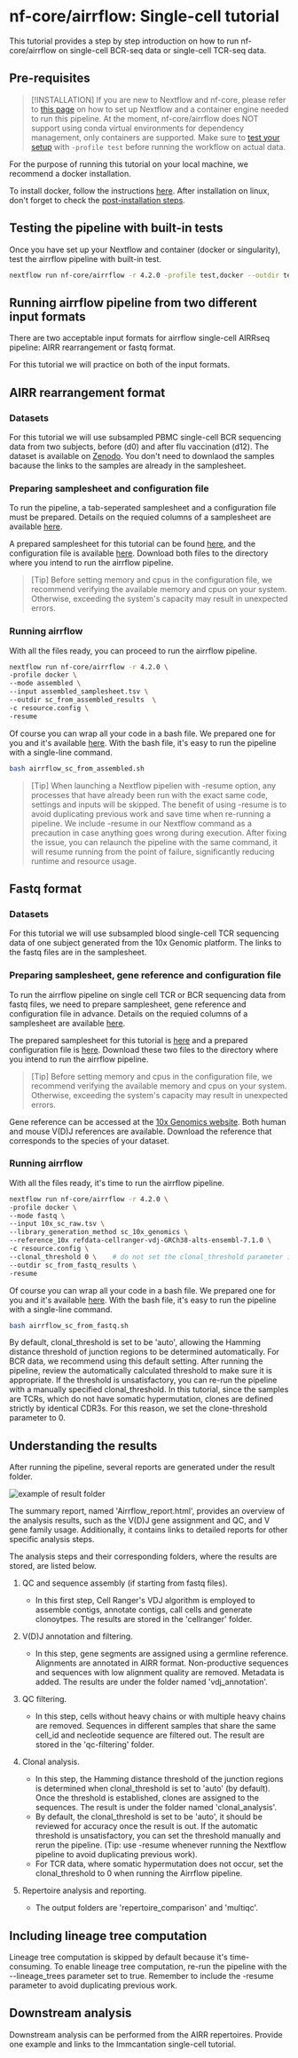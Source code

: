 # nf-core/airrflow: Single-cell tutorial

This tutorial provides a step by step introduction on how to run nf-core/airrflow on single-cell BCR-seq data or single-cell TCR-seq data.

## Pre-requisites

> [!INSTALLATION]
> If you are new to Nextflow and nf-core, please refer to [this page](https://nf-co.re/docs/usage/installation) on how to set up Nextflow and a container engine needed to run this pipeline. At the moment, nf-core/airrflow does NOT support using conda virtual environments for dependency management, only containers are supported. Make sure to [test your setup](https://nf-co.re/docs/usage/introduction#how-to-run-a-pipeline) with `-profile test` before running the workflow on actual data.

For the purpose of running this tutorial on your local machine, we recommend a docker installation.

To install docker, follow the instructions [here](https://docs.docker.com/engine/install/). After installation on linux, don't forget to check the [post-installation steps](https://docs.docker.com/engine/install/linux-postinstall/).

## Testing the pipeline with built-in tests

Once you have set up your Nextflow and container (docker or singularity), test the airrflow pipeline with built-in test. 

```bash
nextflow run nf-core/airrflow -r 4.2.0 -profile test,docker --outdir test_results
```


## Running airrflow pipeline from two different input formats
There are two acceptable input formats for airrflow single-cell AIRRseq pipeline: AIRR rearrangement or fastq format. 

For this tutorial we will practice on both of the input formats. 

## AIRR rearrangement format
### Datasets

For this tutorial we will use subsampled PBMC single-cell BCR sequencing data from two subjects, before (d0) and after flu vaccination (d12). The dataset is available on [Zenodo](https://zenodo.org/doi/10.5281/zenodo.11373740). You don't need to downlaod the samples bacause the links to the samples are already in the samplesheet. 

### Preparing samplesheet and configuration file

To run the pipeline, a tab-seperated samplesheet and a configuration file must be prepared. Details on the requied columns of a samplesheet are available [here](https://nf-co.re/airrflow/usage#input-samplesheet). 

A prepared samplesheet for this tutorial can be found [here](sample_data_code/assembled_samplesheet.tsv), and the configuration file is available [here](sample_data_code/resource.config). 
Download both files to the directory where you intend to run the airrflow pipeline. 

> [Tip] 
> Before setting memory and cpus in the configuration file, we recommend verifying the available memory and cpus on your system. Otherwise, exceeding the system's capacity may result in unexpected errors. 

### Running airrflow 

With all the files ready, you can proceed to run the airrflow pipeline. 

```bash
nextflow run nf-core/airrflow -r 4.2.0 \
-profile docker \
--mode assembled \
--input assembled_samplesheet.tsv \
--outdir sc_from_assembled_results  \
-c resource.config \
-resume
```
Of course you can wrap all your code in a bash file. We prepared one for you and it's available [here](sample_data_code/airrflow_sc_from_assembled.sh).
With the bash file, it's easy to run the pipeline with a single-line command. 

```bash
bash airrflow_sc_from_assembled.sh
```


> [Tip]
> When launching a Nextflow pipelien with -resume option, any processes that have already been run with the exact same code, settings and inputs will be skipped. The benefit of using -resume is to avoid duplicating previous work and save time when re-running a pipeline.
> We include -resume in our Nextflow command  as a precaution in case anything goes wrong during execution. After fixing the issue, you can relaunch the pipeline with the same command, it will resume running from the point of failure, significantly reducing runtime and resource usage.   


## Fastq format
### Datasets
For this tutorial we will use subsampled blood single-cell TCR sequencing data of one subject generated from the 10x Genomic platform. The links to the fastq files are in the samplesheet. 

### Preparing samplesheet, gene reference and configuration file
To run the airrflow pipeline on single cell TCR or BCR sequencing data from fastq files, we need to prepare samplesheet, gene reference and configuration file in advance. Details on the requied columns of a samplesheet are available [here](https://nf-co.re/airrflow/usage#input-samplesheet). 

The prepared samplesheet for this tutorial is [here](sample_data_code/10x_sc_raw.tsv) and a prepared configuration file is [here](sample_data_code/resource.config). Download these two files to the directory where you intend to run the airrflow pipeline.

> [Tip] 
> Before setting memory and cpus in the configuration file, we recommend verifying the available memory and cpus on your system. Otherwise, exceeding the system's capacity may result in unexpected errors. 

Gene reference can be accessed at the [10x Genomics website](https://www.10xgenomics.com/support/software/cell-ranger/downloads). Both human and mouse V(D)J references are available. Download the reference that corresponds to the species of your dataset. 



### Running airrflow
With all the files ready, it's time to run the airrflow pipeline. 

```bash
nextflow run nf-core/airrflow -r 4.2.0 \
-profile docker \
--mode fastq \
--input 10x_sc_raw.tsv \
--library_generation_method sc_10x_genomics \
--reference_10x refdata-cellranger-vdj-GRCh38-alts-ensembl-7.1.0 \
-c resource.config \
--clonal_threshold 0 \    # do not set the clonal_threshold parameter if it's BCR data.
--outdir sc_from_fastq_results \
-resume
```

Of course you can wrap all your code in a bash file. We prepared one for you and it's available [here](sample_data_code/airrflow_sc_from_fastq.sh).
With the bash file, it's easy to run the pipeline with a single-line command. 

```bash
bash airrflow_sc_from_fastq.sh
```

By default, clonal_threshold is set to be 'auto', allowing the Hamming distance threshold of junction regions to be determined automatically. For BCR data, we recommend using this default setting. After running the pipeline, review the automatically calculated threshold to make sure it is appropriate. If the threshold is unsatisfactory, you can re-run the pipeline with a manually specified clonal_threshold. 
In this tutorial, since the samples are TCRs, which do not have somatic hypermutation, clones are defined strictly by identical CDR3s. For this reason, we set the clone-threshold parameter to 0. 


## Understanding the results

After running the pipeline, several reports are generated under the result folder. 

![example of result folder](tutorial_images/airrflow_result_folder_example.png)


The summary report, named 'Airrflow_report.html', provides an overview of the analysis results, such as the V(D)J gene assignment and QC, and V gene family usage. Additionally, it contains links to detailed reports for other specific analysis steps. 

The analysis steps and their corresponding folders, where the results are stored, are listed below. 

1. QC and sequence assembly (if starting from fastq files). 
   - In this first step, Cell Ranger's VDJ algorithm is employed to assemble contigs, annotate contigs, call cells and generate clonoytpes. The results are stored in the 'cellranger' folder.  

2. V(D)J annotation and filtering. 
   - In this step, gene segments are assigned using a germline reference. Alignments are annotated in AIRR format. Non-productive sequences and sequences with low alignment quality are removed. Metadata is added. The results are under the folder named 'vdj_annotation'. 

3. QC filtering. 
   - In this step, cells without heavy chains or with multiple heavy chains are removed. Sequences in different samples that share the same cell_id and necleotide sequence are filtered out. The result are stored in the 'qc-filtering' folder. 

4. Clonal analysis. 
   - In this step, the Hamming distance threshold of the junction regions is determined when clonal_threshold is set to 'auto' (by default). Once the threshold is established, clones are assigned to the sequences. The result is under the folder named 'clonal_analysis'. 
   - By default, the clonal_threshold is set to be 'auto', it should be reviewed for accuracy once the result is out. If the automatic threshold is unsatisfactory, you can set the threshold manually and rerun the pipeline. (Tip: use -resume whenever running the Nextflow pipeline to avoid duplicating previous work). 
   - For TCR data, where somatic hypermutation does not occur, set the clonal_threshold to 0 when running the Airrflow pipeline.  

5. Repertoire analysis and reporting. 
   - The output folders are 'repertoire_comparison' and 'multiqc'. 



## Including lineage tree computation

Lineage tree computation is skipped by default because it's time-consuming. To enable lineage tree computation, re-run the pipeline with the --lineage_trees parameter set to true. Remember to include the -resume parameter to avoid duplicating previous work.


## Downstream analysis

Downstream analysis can be performed from the AIRR repertoires. Provide one example and links to the Immcantation single-cell tutorial.
